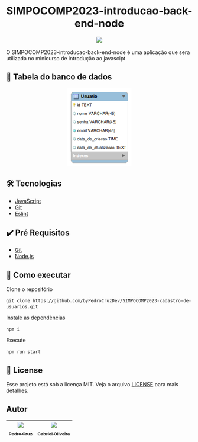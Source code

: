 <h1 align="center">
    SIMPOCOMP2023-introducao-back-end-node
</h1>

<p align="center">
  <a href="https://github.com/byPedroCruzDev/SIMPOCOMP2023-cadastro-de-usuarios/blob/main/LICENSE">
    <img src="https://img.shields.io/badge/license-MIT-blue.svg" />
  </a>
</p>

O SIMPOCOMP2023-introducao-back-end-node é uma aplicação que sera utilizada no minicurso de introdução ao javascipt 
## 📄 Tabela do banco de dados

<p align="center">
<img src="./readme/tabela.png"/>
</p>

## 🛠️ Tecnologias
- [JavaScript](https://developer.mozilla.org/pt-BR/docs/Web/JavaScript)
- [Git](https://git-scm.com/)
- [Eslint](https://eslint.org/)

## ✔️ Pré Requisitos
- [Git](https://git-scm.com/book/en/v2/Getting-Started-Installing-Git)
- [Node.js](https://nodejs.org/en/)

## 🚀 Como executar

Clone o repositório
```
git clone https://github.com/byPedroCruzDev/SIMPOCOMP2023-cadastro-de-usuarios.git
```
Instale as dependências
```
npm i
```
Execute
```
npm run start 
```
## 📝 License
Esse projeto está sob a licença MIT. Veja o arquivo [LICENSE](LICENSE) para mais detalhes.

## Autor
 |  [<img src="https://github.com/byPedroCruzDev.png" width=115><br><sub>Pedro Cruz</sub>](https://www.linkedin.com/in/bypedrocruzdev/) | [<img src="https://avatars.githubusercontent.com/u/86084272?v=4" width=115><br><sub>Gabriel Oliveira</sub>](https://www.linkedin.com/in/gabriel-dos-santos-oliveira-24b67b243/)
| :---: |  :---: | 

